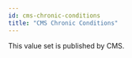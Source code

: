 ```yaml
---
id: cms-chronic-conditions
title: "CMS Chronic Conditions"
---
```

<!-- import { CSVDataTableCCC } from '@site/src/components/CSVDataTableCCC'; -->

This value set is published by CMS.

<!-- <CSVDataTableCCC csvUrl="https://raw.githubusercontent.com/tuva-health/cms_chronic_conditions/main/seeds/cms_chronic_conditions__cms_chronic_conditions_hierarchy.csv" /> -->
